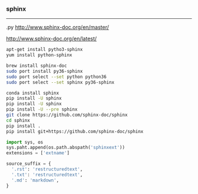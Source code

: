 ### sphinx
---
.py
http://www.sphinx-doc.org/en/master/

http://www.sphinx-doc.org/en/latest/

```sh
apt-get install pytho3-sphinx
yum install python-sphinx

brew install sphinx-doc
sudo port install py36-sphinx
sudo port select --set python python36
sudo port select --set sphinx py36-sphinx

conda install sphinx
pip install -U sphinx
pip install -U sphinx
pip install -U --pre sphinx
git clone https://github.com/sphinx-doc/sphinx
cd sphinx
pip install .
pip install git+https://github.com/sphinx-doc/sphinx
```

```py
import sys, os
sys.paht.append(os.path.abspath('sphinxext'))
extensions = ['extname']

source_suffix = {
  '.rst': 'restructuredtext',
  '.txt': 'restructuredtext',
  '.md': 'markdown',
}
```

```
```

